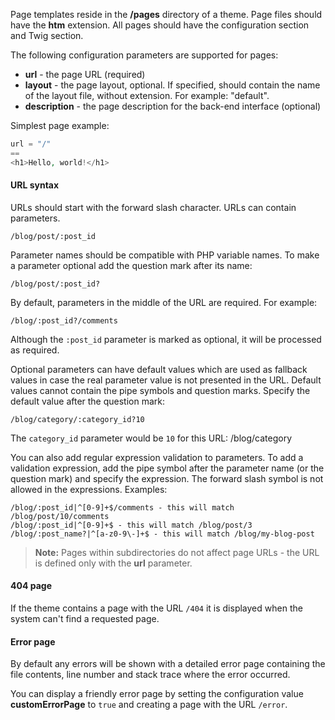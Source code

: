 Page templates reside in the **/pages** directory of a theme. Page files should have the **htm** extension. All pages should have the configuration section and Twig section. 

The following configuration parameters are supported for pages:

- **url** - the page URL (required)
- **layout** - the page layout, optional. If specified, should contain the name of the layout file, without extension. For example: "default".
- **description** - the page description for the back-end interface (optional)

Simplest page example:

```php
url = "/"
==
<h1>Hello, world!</h1>
```

#### URL syntax

URLs should start with the forward slash character. URLs can contain parameters. 

```
/blog/post/:post_id
```

Parameter names should be compatible with PHP variable names. To make a parameter optional add the question mark after its name:

```
/blog/post/:post_id?
```

By default, parameters in the middle of the URL are required. For example:

```
/blog/:post_id?/comments
```

Although the `:post_id` parameter is marked as optional, it will be processed as required.

Optional parameters can have default values which are used as fallback values in case the real parameter value is not presented in the URL. Default values cannot contain the pipe symbols and question marks. Specify the default value after the question mark:

```
/blog/category/:category_id?10
```

The `category_id` parameter would be `10` for this URL: /blog/category

You can also add regular expression validation to parameters. To add a validation expression, add the pipe symbol after the parameter name (or the question mark) and specify the expression. The forward slash symbol is not allowed in the expressions. Examples:

```
/blog/:post_id|^[0-9]+$/comments - this will match /blog/post/10/comments
/blog/:post_id|^[0-9]+$ - this will match /blog/post/3
/blog/:post_name?|^[a-z0-9\-]+$ - this will match /blog/my-blog-post
```

> **Note:** Pages within subdirectories do not affect page URLs - the URL is defined only with the **url** parameter.

#### 404 page

If the theme contains a page with the URL `/404` it is displayed when the system can't find a requested page.

#### Error page

By default any errors will be shown with a detailed error page containing the file contents, line number and stack trace where the error occurred. 

You can display a friendly error page by setting the configuration value **customErrorPage** to `true` and creating a page with the URL `/error`.

